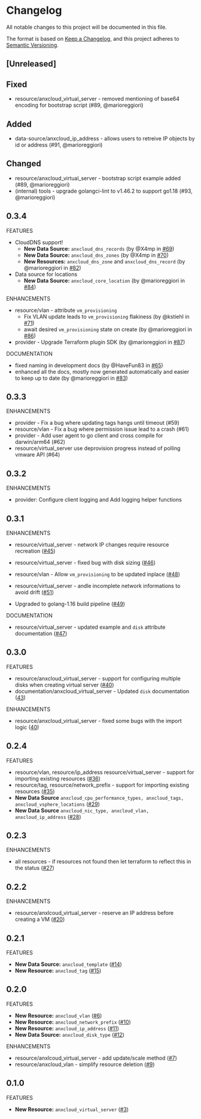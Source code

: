 # Changelog

All notable changes to this project will be documented in this file.

The format is based on [Keep a Changelog](https://keepachangelog.com/en/1.0.0/),
and this project adheres to [Semantic Versioning](https://semver.org/spec/v2.0.0.html).

## [Unreleased]

<!--
Please add your changelog entry under this comment in the correct category (Security, Fixed, Added, Changed, Deprecated, Removed - in this order).

Changelog entries are best in the following format, where scope is something like "provider", "data-source/anxcloud_dns_zones" or "resource/anxcloud_ip_address".
If the change isn't user-facing but still relevant enough for a changelog entry, add
"(internal)" before the scope.

* (internal)? scope: short description (#pr, @author)
-->

## Fixed
* resource/anxcloud_virtual_server - removed mentioning of base64 encoding for bootstrap script (#89, @marioreggiori)

## Added
* data-source/anxcloud_ip_address - allows users to retreive IP objects by id or address (#91, @marioreggiori)

## Changed
* resource/anxcloud_virtual_server - bootstrap script example added (#89, @marioreggiori)
* (internal) tools - upgrade golangci-lint to v1.46.2 to support go1.18 (#93, @marioreggiori)


## 0.3.4
FEATURES

* CloudDNS support!
  - **New Data Source:** `anxcloud_dns_records` (by @X4mp in [#69](https://github.com/anexia-it/terraform-provider-anxcloud/pull/69))
  - **New Data Source:** `anxcloud_dns_zones` (by @X4mp in [#70](https://github.com/anexia-it/terraform-provider-anxcloud/pull/70))
  - **New Resources:**  `anxcloud_dns_zone` and `anxcloud_dns_record` (by @marioreggiori in [#82](https://github.com/anexia-it/terraform-provider-anxcloud/pull/82))
* Data source for locations
  - **New Data Source:** `anxcloud_core_location` (by @marioreggiori in [#84](https://github.com/anexia-it/terraform-provider-anxcloud/pull/84))

ENHANCEMENTS

* resource/vlan - attribute `vm_provisioning`
  - Fix VLAN update leads to `vm_provisioning` flakiness (by @kstiehl in [#71](https://github.com/anexia-it/terraform-provider-anxcloud/pull/71))
  - await desired `vm_provisioning` state on create (by @marioreggiori in [#86](https://github.com/anexia-it/terraform-provider-anxcloud/pull/86))
* provider - Upgrade Terraform plugin SDK (by @marioreggiori in [#87](https://github.com/anexia-it/terraform-provider-anxcloud/pull/87))

DOCUMENTATION
* fixed naming in development docs (by @HaveFun83 in [#65](https://github.com/anexia-it/terraform-provider-anxcloud/pull/65))
* enhanced all the docs, mostly now generated automatically and easier to keep up to date (by @marioreggiori in [#83](https://github.com/anexia-it/terraform-provider-anxcloud/pull/83))

## 0.3.3
ENHANCEMENTS

* provider - Fix a bug where updating tags hangs until timeout (#59)
* resource/vlan - Fix a bug where permission issue lead to a crash (#61)
* provider - Add user agent to go client and cross compile for darwin/arm64 (#62)
* resource/virtual_server use deprovision progress instead of polling vmware API (#64)

## 0.3.2
ENHANCEMENTS

* provider: Configure client logging and Add logging helper functions

## 0.3.1
ENHANCEMENTS

* resource/virtual_server - network IP changes require resource recreation ([#45](https://github.com/anexia-it/terraform-provider-anxcloud/pull/45))
* resource/virtual_server - fixed bug with disk sizing ([#46](https://github.com/anexia-it/terraform-provider-anxcloud/pull/46))
* resource/vlan - Allow `vm_provisioning` to be updated inplace ([#48](https://github.com/anexia-it/terraform-provider-anxcloud/pull/48))
* resource/virtual_server - andle incomplete network informations to avoid drift ([#51](https://github.com/anexia-it/terraform-provider-anxcloud/pull/51))

* Upgraded to golang-1.16 build pipeline ([#49](https://github.com/anexia-it/terraform-provider-anxcloud/pull/49))

DOCUMENTATION
* resource/virtual_server - updated example and `disk` attribute documentation ([#47](https://github.com/anexia-it/terraform-provider-anxcloud/pull/47))

## 0.3.0
FEATURES

* resource/anxcloud_virtual_server - support for configuring multiple disks when creating virtual server ([#40](https://github.com/anexia-it/terraform-provider-anxcloud/pull/40))
* documentation/anxcloud_virtual_server - Updated `disk` documentation ([43](https://github.com/anexia-it/terraform-provider-anxcloud/pull/43))

ENHANCEMENTS

* resource/anxcloud_virtual_server - fixed some bugs with the import logic ([40](https://github.com/anexia-it/terraform-provider-anxcloud/pull/40))

## 0.2.4

FEATURES

* resource/vlan, resource/ip_address resource/virtual_server - support for importing existing resources ([#36](https://github.com/anexia-it/terraform-provider-anxcloud/pull/36))
* resource/tag, resource/network_prefix - support for importing existing resources ([#35](https://github.com/anexia-it/terraform-provider-anxcloud/pull/35))
* **New Data Source** `anxcloud_cpu_performance_types, anxcloud_tags, anxcloud_vsphere_locations` ([#29](https://github.com/anexia-it/terraform-provider-anxcloud/pull/29))
* **New Data Source** `anxcloud_nic_type, anxcloud_vlan, anxcloud_ip_address` ([#28](https://github.com/anexia-it/terraform-provider-anxcloud/pull/28))

## 0.2.3

ENHANCEMENTS

* all resources - if resources not found then let terraform to reflect this in the status ([#27](https://github.com/anexia-it/terraform-provider-anxcloud/pull/27))

## 0.2.2

ENHANCEMENTS

* resource/anxlcoud_virtual_server - reserve an IP address before creating a VM ([#20](https://github.com/anexia-it/terraform-provider-anxcloud/pull/20))

## 0.2.1

FEATURES

* **New Data Source:** `anxcloud_template` ([#14](https://github.com/anexia-it/terraform-provider-anxcloud/pull/14))
* **New Resource:** `anxcloud_tag` ([#15](https://github.com/anexia-it/terraform-provider-anxcloud/pull/15))

## 0.2.0

FEATURES

* **New Resource:** `anxcloud_vlan` ([#6](https://github.com/anexia-it/terraform-provider-anxcloud/pull/6))
* **New Resource:** `anxcloud_network_prefix` ([#10](https://github.com/anexia-it/terraform-provider-anxcloud/pull/10))
* **New Resource:** `anxcloud_ip_address` ([#11](https://github.com/anexia-it/terraform-provider-anxcloud/pull/11))
* **New Data Source:** `anxcloud_disk_type` ([#12](https://github.com/anexia-it/terraform-provider-anxcloud/pull/12))

ENHANCEMENTS

* resource/anxlcoud_virtual_server - add update/scale method ([#7](https://github.com/anexia-it/terraform-provider-anxcloud/pull/7))
* resource/anxcloud_vlan - simplify resource deletion ([#9](https://github.com/anexia-it/terraform-provider-anxcloud/pull/9))

## 0.1.0

FEATURES

* **New Resource:** `anxcloud_virtual_server` ([#3](https://github.com/anexia-it/terraform-provider-anxcloud/pull/3))
